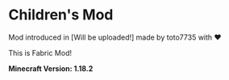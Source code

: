 # Children's Mod

Mod introduced in [Will be uploaded!] made by toto7735 with ❤

This is Fabric Mod!

**Minecraft Version: 1.18.2**
